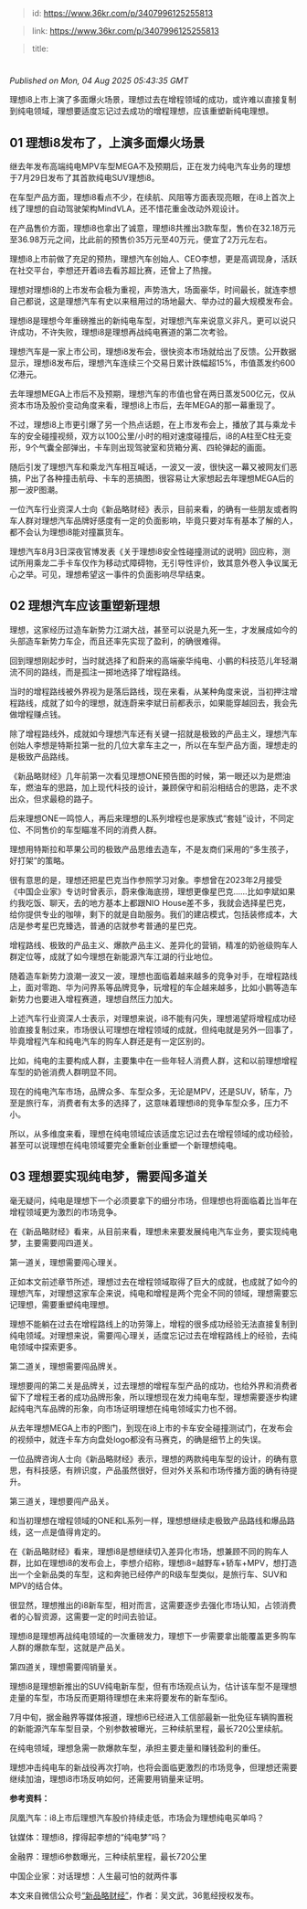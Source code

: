 > id: https://www.36kr.com/p/3407996125255813

> link: https://www.36kr.com/p/3407996125255813

> title: 

# 
_Published on Mon, 04 Aug 2025 05:43:35 GMT_

理想i8上市上演了多面爆火场景，理想过去在增程领域的成功，或许难以直接复制到纯电领域，理想要适度忘记过去成功的增程理想，应该重塑新纯电理想。

**01 理想i8发布了，上演多面爆火场景**
-----------------------

继去年发布高端纯电MPV车型MEGA不及预期后，正在发力纯电汽车业务的理想于7月29日发布了其首款纯电SUV理想i8。

在车型产品方面，理想i8看点不少，在续航、风阻等方面表现亮眼，在i8上首次上线了理想的自动驾驶架构MindVLA，还不惜花重金改动外观设计。

在产品售价方面，理想i8也拿出了诚意，理想i8共推出3款车型，售价在32.18万元至36.98万元之间，比此前的预售价35万元至40万元，便宜了2万元左右。

理想i8上市前做了充足的预热，理想汽车创始人、CEO李想，更是高调现身，活跃在社交平台，李想还开着i8去看苏超比赛，还曾上了热搜。

理想对理想i8的上市发布会极为重视，声势浩大，场面豪华，时间最长，就连李想自己都说，这是理想汽车有史以来租用过的场地最大、举办过的最大规模发布会。

理想i8是理想今年重磅推出的新纯电车型，对理想汽车来说意义非凡，更可以说只许成功，不许失败，理想i8是理想再战纯电赛道的第二次考验。

理想汽车是一家上市公司，理想i8发布会，很快资本市场就给出了反馈。公开数据显示，理想i8发布后，理想汽车连续三个交易日累计跌幅超15%，市值蒸发约600亿港元。

去年理想MEGA上市后不及预期，理想汽车的市值也曾在两日蒸发500亿元，仅从资本市场及股价变动角度来看，理想i8上市后，去年MEGA的那一幕重现了。

不过，理想i8上市更引爆了另一个热点话题，在上市发布会上，播放了其与乘龙卡车的安全碰撞视频，双方以100公里/小时的相对速度碰撞后，i8的A柱至C柱无变形，9个气囊全部弹出，卡车则出现驾驶室和货箱分离、四轮弹起的画面。

随后引发了理想汽车和乘龙汽车相互喊话，一波又一波，很快这一幕又被网友们恶搞，P出了各种撞击航母、卡车的恶搞图，很容易让大家想起去年理想MEGA后的那一波P图潮。

一位汽车行业资深人士向《新品略财经》表示，目前来看，的确有一些朋友或者购车人群对理想汽车品牌好感度有一定的负面影响，毕竟只要对车有基本了解的人，都不会认为理想i8能对撞赢货车。

理想汽车8月3日深夜官博发表《关于理想i8安全性碰撞测试的说明》回应称，测试所用乘龙二手卡车仅作为移动式障碍物，无引导性评价，致其意外卷入争议属无心之举。可见，理想希望这一事件的负面影响尽早结束。

**02 理想汽车应该重塑新理想**
------------------

理想，这家经历过造车新势力江湖大战，甚至可以说是九死一生，才发展成如今的头部造车新势力车企，而且还率先实现了盈利，的确很难得。

回到理想刚起步时，当时就选择了和蔚来的高端豪华纯电、小鹏的科技范儿年轻潮流不同的路线，而是孤注一掷地选择了增程路线。

当时的增程路线被外界视为是落后路线，现在来看，从某种角度来说，当初押注增程路线，成就了如今的理想，就连蔚来李斌日前都表示，如果能穿越回去，我会先做增程赚点钱。

除了增程路线外，成就如今理想汽车还有关键一招就是极致的产品主义，理想汽车创始人李想是特斯拉第一批的几位大拿车主之一，所以在车型产品方面，理想走的是极致产品路线。

《新品略财经》几年前第一次看见理想ONE预告图的时候，第一眼还以为是燃油车，燃油车的思路，加上现代科技的设计，兼顾保守和前沿相结合的思路，走不求出众，但求最稳的路子。

后来理想ONE一鸣惊人，再后来理想的L系列增程也是家族式“套娃”设计，不同定位、不同售价的车型瞄准不同的消费人群。

理想用特斯拉和苹果公司的极致产品思维去造车，不是友商们采用的“多生孩子，好打架”的策略。

很有意思的是，理想还把星巴克当作参照学习对象。李想曾在2023年2月接受《中国企业家》专访时曾表示，蔚来像海底捞，理想更像星巴克……比如李斌如果约我吃饭、聊天，去的地方基本上都跟NIO House差不多，我就会选择星巴克，给你提供专业的咖啡，剩下的就是自助服务。我们的建店模式，包括装修成本，大店是参考星巴克臻选，普通的店就参考普通的星巴克。

增程路线、极致的产品主义、爆款产品主义、差异化的营销，精准的奶爸级购车人群定位等，成就了如今理想在新能源汽车江湖的行业地位。

随着造车新势力浪潮一波又一波，理想也面临着越来越多的竞争对手，在增程路线上，面对零跑、华为问界系等品牌竞争，玩增程的车企越来越多，比如小鹏等造车新势力也要进入增程赛道，理想自然压力加大。

上述汽车行业资深人士表示，对理想来说，i8不能有闪失，理想渴望将增程成功经验直接复制过来，市场很认可理想在增程领域的成就，但纯电就是另外一回事了，毕竟增程汽车和纯电汽车的购车人群还是有一定区别的。

比如，纯电的主要构成人群，主要集中在一些年轻人消费人群，这和以前理想增程车型的奶爸消费人群明显不同。

现在的纯电汽车市场，品牌众多、车型众多，无论是MPV，还是SUV，轿车，乃至是旅行车，消费者有太多的选择了，这意味着理想i8的竞争车型众多，压力不小。

所以，从多维度来看，理想在纯电领域应该适度忘记过去在增程领域的成功经验，甚至可以说理想在纯电领域要完全重新创业重塑一个新理想纯电。

**03 理想要实现纯电梦，需要闯多道关**
----------------------

毫无疑问，纯电是理想下一个必须要拿下的细分市场，但理想也将面临着比当年在增程领域更为激烈的市场竞争。

在《新品略财经》看来，从目前来看，理想未来要发展纯电汽车业务，要实现纯电梦，主要需要闯四道关。

第一道关，理想需要闯心理关。

正如本文前述章节所述，理想过去在增程领域取得了巨大的成就，也成就了如今的理想汽车，对理想这家车企来说，纯电和增程是两个完全不同的领域，理想需要忘记理想，需要重塑纯电理想。

理想不能躺在过去在增程路线上的功劳簿上，增程的很多成功经验无法直接复制到纯电领域。对理想来说，需要闯心理关，适度忘记过去在增程路线上的经验，去纯电领域中探索更多。

第二道关，理想需要闯品牌关。

理想要闯的第二关是品牌关，过去理想的增程车型产品的成功，也给外界和消费者留下了增程王者的成功品牌形象，所以理想现在发力纯电车型，理想需要逐步构建起纯电汽车品牌的形象，向市场证明理想在纯电领域实力也不弱。

从去年理想MEGA上市的P图门，到现在i8上市的卡车安全碰撞测试门，在发布会的视频中，就连卡车方向盘处logo都没有马赛克，的确是细节上的失误。

一位品牌咨询人士向《新品略财经》表示，理想的两款纯电车型的设计，的确有意思，有科技感，有辨识度，产品虽然很好，但对外关系和市场传播方面的确有待提升。

第三道关，理想要闯产品关。

和当初理想在增程领域的ONE和L系列一样，理想想继续走极致产品路线和爆品路线，这一点是值得肯定的。

在《新品略财经》看来，理想i8是想继续切入差异化市场，想兼顾不同的购车人群，比如在理想i8的发布会上，李想介绍称，理想i8=越野车+轿车+MPV，想打造出一个全新品类的车型，这和奔驰已经停产的R级车型类似，是旅行车、SUV和MPV的结合体。

很显然，理想推出的i8新车型，相对而言，这需要逐步去强化市场认知，占领消费者的心智资源，这需要一定的时间去验证。

理想i8是理想再战纯电领域的一次重磅发力，理想下一步需要拿出能覆盖更多购车人群的爆款车型，这就是产品关。

第四道关，理想需要闯销量关。

理想i8是理想新推出的SUV纯电新车型，但有市场观点认为，估计该车型不是理想走量的车型，市场反而更期待理想在未来将要发布的新车型i6。

7月中旬，据金融界等媒体报道，理想i6已经进入工信部最新一批免征车辆购置税的新能源汽车车型目录，个别参数被曝光，三种续航里程，最长720公里续航。

在纯电领域，理想急需一款爆款车型，承担主要走量和赚钱盈利的重任。

理想冲击纯电车的新战役再次打响，也将会面临更激烈的市场竞争，但理想还需要继续加油，理想i8市场反响如何，还需要用销量来证明。

**参考资料：**

凤凰汽车：i8上市后理想汽车股价持续走低，市场会为理想纯电买单吗？

钛媒体：理想i8，撑得起李想的“纯电梦”吗？

金融界：理想i6参数曝光，三种续航里程，最长720公里

中国企业家：对话理想：人生最可怕的就两件事

本文来自微信公众号[“新品略财经”](https://mp.weixin.qq.com/s/tWWLgWL5zal9W2Yh0m_Iow)，作者：吴文武，36氪经授权发布。
